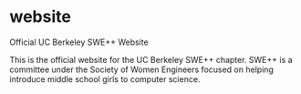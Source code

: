 # website
Official UC Berkeley SWE++ Website

This is the official website for the UC Berkeley SWE++ chapter. SWE++ is a committee under the Society of Women Engineers focused on helping introduce middle school girls to computer science. 
